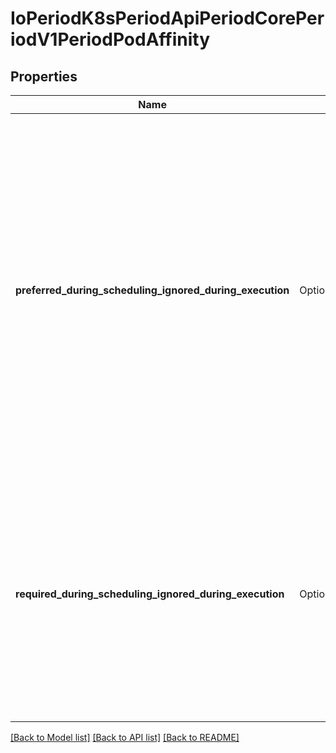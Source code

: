 # IoPeriodK8sPeriodApiPeriodCorePeriodV1PeriodPodAffinity

## Properties

Name | Type | Description | Notes
------------ | ------------- | ------------- | -------------
**preferred_during_scheduling_ignored_during_execution** | Option<[**Vec<models::IoPeriodK8sPeriodApiPeriodCorePeriodV1PeriodWeightedPodAffinityTerm>**](io.k8s.api.core.v1.WeightedPodAffinityTerm.md)> | The scheduler will prefer to schedule pods to nodes that satisfy the affinity expressions specified by this field, but it may choose a node that violates one or more of the expressions. The node that is most preferred is the one with the greatest sum of weights, i.e. for each node that meets all of the scheduling requirements (resource request, requiredDuringScheduling affinity expressions, etc.), compute a sum by iterating through the elements of this field and adding \"weight\" to the sum if the node has pods which matches the corresponding podAffinityTerm; the node(s) with the highest sum are the most preferred. | [optional]
**required_during_scheduling_ignored_during_execution** | Option<[**Vec<models::IoPeriodK8sPeriodApiPeriodCorePeriodV1PeriodPodAffinityTerm>**](io.k8s.api.core.v1.PodAffinityTerm.md)> | If the affinity requirements specified by this field are not met at scheduling time, the pod will not be scheduled onto the node. If the affinity requirements specified by this field cease to be met at some point during pod execution (e.g. due to a pod label update), the system may or may not try to eventually evict the pod from its node. When there are multiple elements, the lists of nodes corresponding to each podAffinityTerm are intersected, i.e. all terms must be satisfied. | [optional]

[[Back to Model list]](../README.md#documentation-for-models) [[Back to API list]](../README.md#documentation-for-api-endpoints) [[Back to README]](../README.md)


